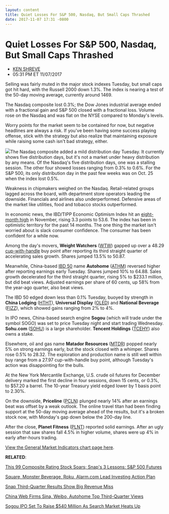 ```yaml
---
layout: content
title: Quiet Losses For S&P 500, Nasdaq, But Small Caps Thrashed
date: 2017-11-07 17:31 -0800
---
```



Quiet Losses For S&P 500, Nasdaq, But Small Caps Thrashed
==========================================================




* [KEN SHREVE](https://www.investors.com/author/shrevek/ "Posts by KEN SHREVE")
* 05:31 PM ET 11/07/2017




Selling was fairly muted in the major stock indexes Tuesday, but small caps got hit hard, with the Russell 2000 down 1.3%. The index is nearing a test of the 50-day moving average, currently around 1469.




The Nasdaq composite lost 0.3%; the Dow Jones industrial average ended with a fractional gain and S&P 500 closed with a fractional loss. Volume rose on the Nasdaq and was flat on the NYSE compared to Monday's levels.


Worry points for the market seem to be contained for now, but negative headlines are always a risk. If you've been having some success playing offense, stick with the strategy but also realize that maintaining exposure while raising some cash isn't bad strategy, either.


![](https://www.investors.com/wp-content/uploads/2017/11/MP_5x1_110717.png)The Nasdaq composite added a mild distribution day Tuesday. It currently shows five distribution days, but it's not a market under heavy distribution by any means. Of the Nasdaq's five distribution days, one was a stalling session. The other four showed losses ranging from 0.3% to 0.6%. For the S&P 500, its only distribution day in the past few weeks was on Oct. 25 when the index lost 0.5%.


Weakness in chipmakers weighed on the Nasdaq. Retail-related groups lagged across the board, with department store operators leading the downside. Financials and airlines also underperformed. Defensive areas of the market like utilities, food and tobacco stocks outperformed.


In economic news, the IBD/TIPP Economic Optimism Index hit an [eight-month high](https://www.investors.com/news/ibdtipp-poll-economic-optimism-rises-but-its-mainly-high-earners/) in November, rising 3.3 points to 53.6. The index has been in optimistic territory for the past 14 months. The one thing the market isn't worried about is slack consumer confidence. The consumer has been confident for a while now.


Among the day's movers, **Weight Watchers** ([WTW](https://research.investors.com/quote.aspx?symbol=WTW)) gapped up over a 48.29 [cup-with-handle](https://www.investors.com/ibd-university/how-to-buy/common-patterns-1/) buy point after reporting its third straight quarter of accelerating sales growth. Shares jumped 13.5% to 50.87.


Meanwhile, China-based [IBD 50](https://www.investors.com/stock-lists/ibd-50/ibd-50-performance/) name **Autohome** ([ATHM](https://research.investors.com/quote.aspx?symbol=ATHM)) reversed higher after reporting earnings early Tuesday. Shares jumped 10% to 64.88. Sales growth decelerated for the third straight quarter, rising 5% to $233.1 million, but did beat views. Adjusted earnings per share of 60 cents, up 58% from the year-ago quarter, also beat views.


The IBD 50 edged down less than 0.1% Tuesday, buoyed by strength in **China Lodging** ([HTHT](https://research.investors.com/quote.aspx?symbol=HTHT)), **Universal Display** ([OLED](https://research.investors.com/quote.aspx?symbol=OLED)) and **National Beverage** ([FIZZ](https://research.investors.com/quote.aspx?symbol=FIZZ)), which showed gains ranging from 2% to 4%.


In IPO news, China-based search engine **Sogou** (which will trade under the symbol SOGO) was set to price Tuesday night and start trading Wednesday. **Sohu.com** ([SOHU](https://research.investors.com/quote.aspx?symbol=SOHU)) is a large shareholder. **Tencent Holdings** ([TCEHY](https://research.investors.com/quote.aspx?symbol=TCEHY)) also owns a stake.


Elsewhere, oil and gas name **Matador Resources** ([MTDR](https://research.investors.com/quote.aspx?symbol=MTDR)) popped nearly 5% on strong earnings early, but the stock closed with a whimper. Shares rose 0.5% to 28.32. The exploration and production name is still well within buy range from a 27.97 cup-with-handle buy point, although Tuesday's action was disappointing for the bulls.


At the New York Mercantile Exchange, U.S. crude oil futures for December delivery marked the first decline in four sessions, down 15 cents, or 0.3%, to $57.20 a barrel. The 10-year Treasury yield edged lower by 1 basis point to 2.30%.


On the downside, **Priceline** ([PCLN](https://research.investors.com/quote.aspx?symbol=PCLN)) plunged nearly 14% after an earnings beat was offset by a weak outlook. The online travel titan had been finding support at the 50-day moving average ahead of the results, but it's a broken stock now, with Monday's gap down below the 200-day line.


After the close, **Planet Fitness** ([PLNT](https://research.investors.com/quote.aspx?symbol=PLNT)) reported solid earnings. After an ugly session that saw shares fall 4.5% in higher volume, shares were up 4% in early after-hours trading.


[View the General Market Indicators chart page here](https://www.investors.com/wp-content/uploads/2017/11/IBD110717GMI.pdf).


**RELATED**:


[This 99 Composite Rating Stock Soars; Snap's 3 Lessons: S&P 500 Futures](https://www.investors.com/market-trend/stock-market-today/this-99-composite-rating-stock-soars-snaps-3-painful-lessons-sp-500-futures/)


[Square, Monster Beverage, Roku, Alarm.com Lead Investing Action Plan](https://www.investors.com/research/investing-action-plan/square-monster-beverage-roku-alarm-com-lead-investing-action-plan/)


[Snap Third-Quarter Results Show Big Revenue Miss](https://www.investors.com/news/technology/snap-third-quarter-results-shows-big-revenue-miss/) 


[China Web Firms Sina, Weibo, Autohome Top Third-Quarter Views](https://www.investors.com/news/technology/china-web-firms-sina-weibo-autohome-top-third-quarter-views/)


[Sogou IPO Set To Raise $540 Million As Search Market Heats Up](https://www.investors.com/news/technology/sogou-ipo-set-to-raise-540-million-as-search-market-heats-up/)




